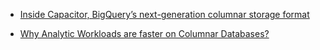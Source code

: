 - [Inside Capacitor, BigQuery’s next-generation columnar storage format](https://cloud.google.com/blog/big-data/2016/04/inside-capacitor-bigquerys-next-generation-columnar-storage-format
)

- [Why Analytic Workloads are faster on Columnar Databases?](https://loonytek.com/2017/05/04/why-analytic-workloads-are-faster-on-columnar-databases/)